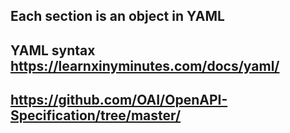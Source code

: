 ## Each section is an object in YAML
## YAML syntax https://learnxinyminutes.com/docs/yaml/
## https://github.com/OAI/OpenAPI-Specification/tree/master/

